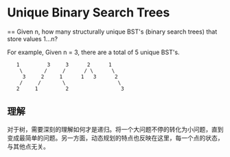 # Unique Binary Search Trees
==
Given n, how many structurally unique BST's (binary search trees) that store values 1...n?

For example,
Given n = 3, there are a total of 5 unique BST's.

```
   1         3     3      2      1
    \       /     /      / \      \
     3     2     1      1   3      2
    /     /       \                 \
   2     1         2                 3
```

## 理解
对于树，需要深刻的理解如何才是递归。将一个大问题不停的转化为小问题，直到变成最简单的问题。另一方面，动态规划的特点也反映在这里，每一个点的状态，与其他点无关。